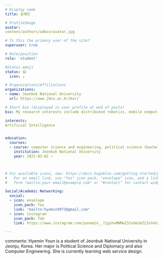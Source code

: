 ```yaml
---
# Display name
title: 윤혜민

# ProfileImage
avatar: 
content/authors/admin/avatar.jpg

# Is this the primary user of the site?
superuser: true

# Role/position
role: 'student'

#Status emoji
status: 😃
  icon: ☕️

# Organizations/Affiliations
organizations:
- name: Jeonbuk National University
  url: https://www.jbnu.ac.kr/kor/

# Short bio (displayed in user profile at end of posts)
bio: My research interests include distributed robotics, mobile computing and programmable matter.

interests:
Artificial Intelligence


education:
  courses:
  - course: computer science and engineering, political science (bacheler's de)
    institution: Jeonbuk National University
    year: 2021-03-02 ~



# For available icons, see: https://docs.hugoblox.com/getting-started/page-builder/#icons
#   For an email link, use "fas" icon pack, "envelope" icon, and a link in the
#   form "mailto:your-email@example.com" or "#contact" for contact widget.

Social/Academic Networking:
  social:
  - icon: envelope
    icon_pack: fas
    link: "mailto:hyemin9973@gmail.com"
  - icon: instagram
    icon_pack: fab
    link: https://www.instagram.com/yunemin__?igsh=MWMwZ3JvbmJmZ2JoYw%3D%3D&utm_source=qr

---
```

comments: 
Hyemin Youn is a student of Jeonbuk National University in Jeonju, Korea. Her major is Political Science and Diplomacy and also Computer Engineering. She is currently learning web service design.